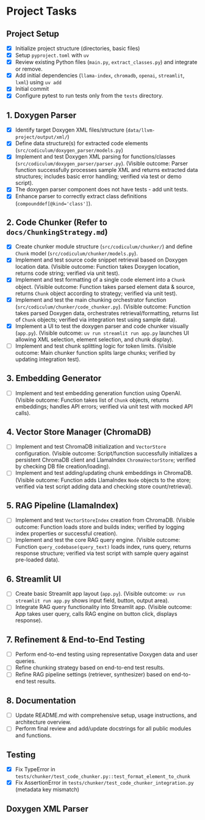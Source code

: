 # Project Tasks

## Project Setup
- [x] Initialize project structure (directories, basic files)
- [x] Setup `pyproject.toml` with `uv`
- [x] Review existing Python files (`main.py`, `extract_classes.py`) and integrate or remove.
- [x] Add initial dependencies (`llama-index`, `chromadb`, `openai`, `streamlit`, `lxml`) using `uv add`
- [x] Initial commit
- [x] Configure pytest to run tests only from the `tests` directory.

## 1. Doxygen Parser
- [x] Identify target Doxygen XML files/structure (`data/llvm-project/output/xml/`)
- [x] Define data structure(s) for extracted code elements (`src/codiculum/doxygen_parser/models.py`)
- [x] Implement and test Doxygen XML parsing for functions/classes (`src/codiculum/doxygen_parser/parser.py`). (Visible outcome: Parser function successfully processes sample XML and returns extracted data structures; includes basic error handling; verified via test or demo script).
- [x] The doxygen parser component does not have tests - add unit tests.
- [x] Enhance parser to correctly extract class definitions (`compounddef[@kind='class']`).

## 2. Code Chunker (Refer to `docs/ChunkingStrategy.md`)
- [x] Create chunker module structure (`src/codiculum/chunker/`) and define `Chunk` model (`src/codiculum/chunker/models.py`).
- [x] Implement and test source code snippet retrieval based on Doxygen location data. (Visible outcome: Function takes Doxygen location, returns code string; verified via unit test).
- [x] Implement and test formatting of a single code element into a `Chunk` object. (Visible outcome: Function takes parsed element data & source, returns `Chunk` object according to strategy; verified via unit test).
- [x] Implement and test the main chunking orchestrator function (`src/codiculum/chunker/code_chunker.py`). (Visible outcome: Function takes parsed Doxygen data, orchestrates retrieval/formatting, returns list of `Chunk` objects; verified via integration test using sample data).
- [x] Implement a UI to test the doxygen parser and code chunker visually (`app.py`). (Visible outcome: `uv run streamlit run app.py` launches UI allowing XML selection, element selection, and chunk display).
- [ ] Implement and test chunk splitting logic for token limits. (Visible outcome: Main chunker function splits large chunks; verified by updating integration test).

## 3. Embedding Generator
- [ ] Implement and test embedding generation function using OpenAI. (Visible outcome: Function takes list of `Chunk` objects, returns embeddings; handles API errors; verified via unit test with mocked API calls).

## 4. Vector Store Manager (ChromaDB)
- [ ] Implement and test ChromaDB initialization and `VectorStore` configuration. (Visible outcome: Script/function successfully initializes a persistent ChromaDB client and LlamaIndex `ChromaVectorStore`; verified by checking DB file creation/loading).
- [ ] Implement and test adding/updating chunk embeddings in ChromaDB. (Visible outcome: Function adds LlamaIndex `Node` objects to the store; verified via test script adding data and checking store count/retrieval).

## 5. RAG Pipeline (LlamaIndex)
- [ ] Implement and test `VectorStoreIndex` creation from ChromaDB. (Visible outcome: Function loads store and builds index; verified by logging index properties or successful creation).
- [ ] Implement and test the core RAG query engine. (Visible outcome: Function `query_codebase(query_text)` loads index, runs query, returns response structure; verified via test script with sample query against pre-loaded data).

## 6. Streamlit UI
- [ ] Create basic Streamlit app layout (`app.py`). (Visible outcome: `uv run streamlit run app.py` shows input field, button, output area).
- [ ] Integrate RAG query functionality into Streamlit app. (Visible outcome: App takes user query, calls RAG engine on button click, displays response).

## 7. Refinement & End-to-End Testing
- [ ] Perform end-to-end testing using representative Doxygen data and user queries.
- [ ] Refine chunking strategy based on end-to-end test results.
- [ ] Refine RAG pipeline settings (retriever, synthesizer) based on end-to-end test results.

## 8. Documentation
- [ ] Update README.md with comprehensive setup, usage instructions, and architecture overview.
- [ ] Perform final review and add/update docstrings for all public modules and functions.

## Testing
- [x] Fix TypeError in `tests/chunker/test_code_chunker.py::test_format_element_to_chunk`
- [x] Fix AssertionError in `tests/chunker/test_code_chunker_integration.py` (metadata key mismatch)

## Doxygen XML Parser